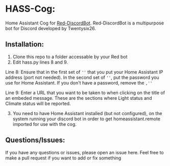 # HASS-Cog:
Home Assistant Cog for [Red-DiscordBot](https://github.com/Cog-Creators/Red-DiscordBot). Red-DiscordBot is a multipurpose bot for Discord developed by Twentysix26.

## Installation:
1) Clone this repo to a folder accessable by your Red bot
2) Edit hass.py lines 8 and 9.

Line 8: Ensure that in the first set of `''` that you put your Home Assistant IP address (port not needed). In the second set of `''`, put the password you use for Home Assistant. If you don't have a password, remove the `,''`

Line 9: Enter a URL that you want to be taken to when clicking on the title of an embeded message. These are the sections where Light status and Climate status will be reported.

3) You need to have Home Assistant installed (but not configured), on the system running your discord bot in order to get homeassistant.remote imported for use with the cog.

## Questions/Issues:

If you have any questions or issues, please open an issue here. Feel free to make a pull request if you want to add or fix something
